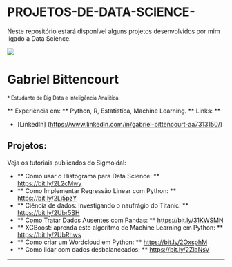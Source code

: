 # PROJETOS-DE-DATA-SCIENCE-
Neste repositório estará disponível alguns projetos desenvolvidos por mim ligado a Data Science.



  <img src = "https://github.com/carlosfab/template_portfolio/blob/master/banner.png">
</p>

# Gabriel Bittencourt 
<sub> * Estudante de Big Data e Inteligência Analitíca.
  
** Experiência em: ** Python, R, Estatistíca, Machine Learning.
** Links: **
* [LinkedIn] (https://www.linkedin.com/in/gabriel-bittencourt-aa7313150/)


## Projetos:
Veja os tutoriais publicados do Sigmoidal:

* ** Como usar o Histograma para Data Science: ** https://bit.ly/2L2cMwy
* ** Como Implementar Regressão Linear com Python: ** https://bit.ly/2Li5pzY
* ** Ciência de dados: Investigando o naufrágio do Titanic: ** https://bit.ly/2Ubr5SH
* ** Como Tratar Dados Ausentes com Pandas: ** https://bit.ly/31KWSMN
* ** XGBoost: aprenda este algoritmo de Machine Learning em Python: ** https://bit.ly/2UbRhws
* ** Como criar um Wordcloud em Python: ** https://bit.ly/2OxsphM
* ** Como lidar com dados desbalanceados: ** https://bit.ly/2ZlaNsV

---

